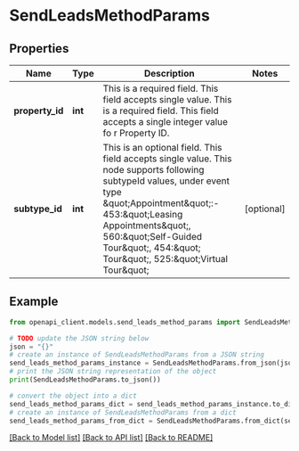 # SendLeadsMethodParams


## Properties

Name | Type | Description | Notes
------------ | ------------- | ------------- | -------------
**property_id** | **int** | This is a required field. This field accepts single value. This is a required field. This field accepts a single integer value fo r Property ID. | 
**subtype_id** | **int** | This is an optional field. This field accepts single value. This node supports following subtypeId values, under event type \&quot;Appointment\&quot;:- 453:\&quot;Leasing Appointments\&quot;, 560:\&quot;Self-Guided Tour\&quot;, 454:\&quot; Tour\&quot;, 525:\&quot;Virtual Tour\&quot; | [optional] 

## Example

```python
from openapi_client.models.send_leads_method_params import SendLeadsMethodParams

# TODO update the JSON string below
json = "{}"
# create an instance of SendLeadsMethodParams from a JSON string
send_leads_method_params_instance = SendLeadsMethodParams.from_json(json)
# print the JSON string representation of the object
print(SendLeadsMethodParams.to_json())

# convert the object into a dict
send_leads_method_params_dict = send_leads_method_params_instance.to_dict()
# create an instance of SendLeadsMethodParams from a dict
send_leads_method_params_from_dict = SendLeadsMethodParams.from_dict(send_leads_method_params_dict)
```
[[Back to Model list]](../README.md#documentation-for-models) [[Back to API list]](../README.md#documentation-for-api-endpoints) [[Back to README]](../README.md)


